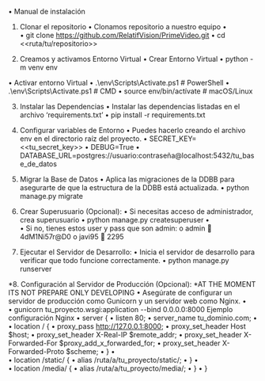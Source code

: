 •	Manual de instalación
1.  Clonar el repositorio
•	Clonamos repositorio a nuestro equipo
•	
•	git clone https://github.com/RelatifVision/PrimeVideo.git
•	cd <<ruta/tu/repositorio>>

2.  Creamos y activamos Entorno Virtual
•	Crear Entorno Virtual
•	python -m venv env

•	Activar entorno Virtual
•	.\env\Scripts\Activate.ps1 # PowerShell
•	.\env\Scripts\Activate.ps1 # CMD
•	source env/bin/actívate # macOS/Linux

3.  Instalar las Dependencias
•	Instalar las dependencias listadas en el archivo ‘requirements.txt’
•	pip install -r requirements.txt

4.  Configurar variables de Entorno
•	Puedes hacerlo creando el archivo env en el directorio raíz del proyecto.
•	SECRET_KEY=<<tu_secret_key>>
•	DEBUG=True
•	DATABASE_URL=postgres://usuario:contraseña@localhost:5432/tu_base_de_datos

5.  Migrar la Base de Datos
•	Aplica las migraciones de la DDBB para asegurarte de que la estructura de la DDBB está actualizada.
•	python manage.py migrate

6.  Crear Superusuario (Opcional):
•	Si necesitas acceso de administrador, crea superusuario
•	python manage.py createsuperuser
•	
•	Si no, tienes estos user y pass que son admin:
o	admin    4dM1Ni57r@D0
o	javi95   2295


7.  Ejecutar el Servidor de Desarrollo:
•	Inicia el servidor de desarrollo para verificar que todo funcione correctamente.
•	python manage.py runserver

*8.  Configuración al Servidor de Producción (Opcional): *AT THE MOMENT ITS NOT PREPARE ONLY DEVELOPING
•	Asegúrate de configurar un servidor de producción como Gunicorn y un servidor web como Nginx.
•	
•	gunicorn tu_proyecto.wsgi:application --bind 0.0.0.0:8000
Ejemplo configuración Nginx
•	server {
•	    listen 80;
•	    server_name tu_dominio.com;
•	
•	    location / {
•	        proxy_pass http://127.0.0.1:8000;
•	        proxy_set_header Host $host;
•	        proxy_set_header X-Real-IP $remote_addr;
•	        proxy_set_header X-Forwarded-For $proxy_add_x_forwarded_for;
•	        proxy_set_header X-Forwarded-Proto $scheme;
•	    }
•	
•	    location /static/ {
•	        alias /ruta/a/tu_proyecto/static/;
•	    }
•	
•	    location /media/ {
•	        alias /ruta/a/tu_proyecto/media/;
•	    }
•	}
